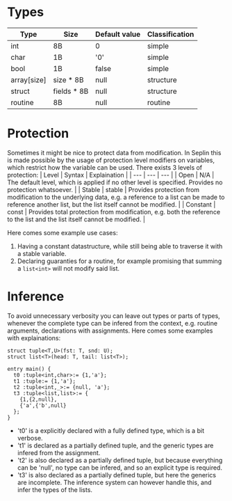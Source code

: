 # Types
| Type | Size | Default value | Classification |
| --- | --- | --- | --- |
| int | 8B | 0 | simple |
| char | 1B | '0' | simple |
| bool | 1B | false | simple |
| array[size]  | size * 8B  | null | structure |
| struct | fields * 8B | null | structure |
| routine | 8B | null | routine |

# Protection
Sometimes it might be nice to protect data from modification. In Seplin this is made possible by the usage of protection level modifiers on variables, which restrict how the variable can be used. There exists 3 levels of protection:
| Level | Syntax | Explaination |
| --- | --- | --- |
| Open | N/A | The default level, which is applied if no other level is specified. Provides no protection whatsoever. |
| Stable | stable | Provides protection from modification to the underlying data, e.g. a reference to a list can be made to reference another list, but the list itself cannot be modified. |
| Constant | const | Provides total protection from modification, e.g. both the reference to the list and the list itself cannot be modified. |

Here comes some example use cases:
1. Having a constant datastructure, while still being able to traverse it with a stable variable.
2. Declaring guaranties for a routine, for example promising that summing a ```list<int>``` will not modify said list.

# Inference
To avoid unnecessary verbosity you can leave out types or parts of types, whenever the complete type can be infered from the context, e.g. routine arguments, declarations with assignments. Here comes some examples with explainations:
```
struct tuple<T,U>(fst: T, snd: U);
struct list<T>(head: T, tail: list<T>);

entry main() {
  t0 :tuple<int,char>:= {1,'a'};
  t1 :tuple:= {1,'a'};
  t2 :tuple<int,_>:= {null, 'a'};
  t3 :tuple<list,list>:= {
    {1,{2,null},
    {'a',{'b',null}
  };
}
```
- 't0' is a explicitly declared with a fully defined type, which is a bit verbose.
- 't1' is declared as a partially defined tuple, and the generic types are infered from the assignment.
- 't2' is also declared as a partially defined tuple, but because everything can be 'null', no type can be infered, and so an explicit type is required.
- 't3' is also declared as a partially defined tuple, but here the generics are incomplete. The inference system can however handle this, and infer the types of the lists.

